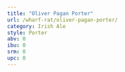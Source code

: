```yaml
---
title: "Oliver Pagan Porter"
url: /wharf-rat/oliver-pagan-porter/
category: Irish Ale
style: Porter
abv: 0
ibu: 0
srm: 0
upc: 0
---
```


